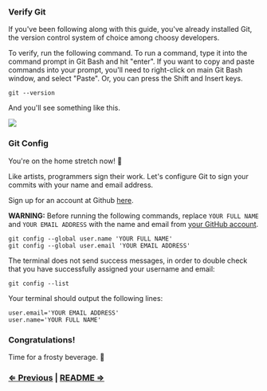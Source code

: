 ### Verify Git

If you've been following along with this guide, you've already installed Git, the version control system of choice among choosy developers.

To verify, run the following command. To run a command, type it into the command prompt in Git Bash and hit "enter". If you want to copy and paste commands into your prompt, you'll need to right-click on main Git Bash window, and select "Paste". Or, you can press the Shift and Insert keys.

```
git --version
```

And you'll see something like this.

![](https://i.imgur.com/fnUU61q.png)

### Git Config

You're on the home stretch now! :racehorse:

Like artists, programmers sign their work. Let's configure Git to sign your commits with your name and email address.

Sign up for an account at Github <a href="https://github.com" target="_blank">here</a>.

**WARNING:** Before running the following commands, replace `YOUR FULL NAME` and `YOUR EMAIL ADDRESS` with the name and email from [your GitHub account](https://github.com/settings/profile).

```
git config --global user.name 'YOUR FULL NAME'
git config --global user.email 'YOUR EMAIL ADDRESS'
```

The terminal does not send success messages, in order to double check that you have successfully assigned your username and email:

```
git config --list
```

Your terminal should output the following lines:

```
user.email='YOUR EMAIL ADDRESS'
user.name='YOUR FULL NAME'
```


### Congratulations!

Time for a frosty beverage. :beers:


### [⇐ Previous](2_atom.md) | [README ⇒](../../../../)
